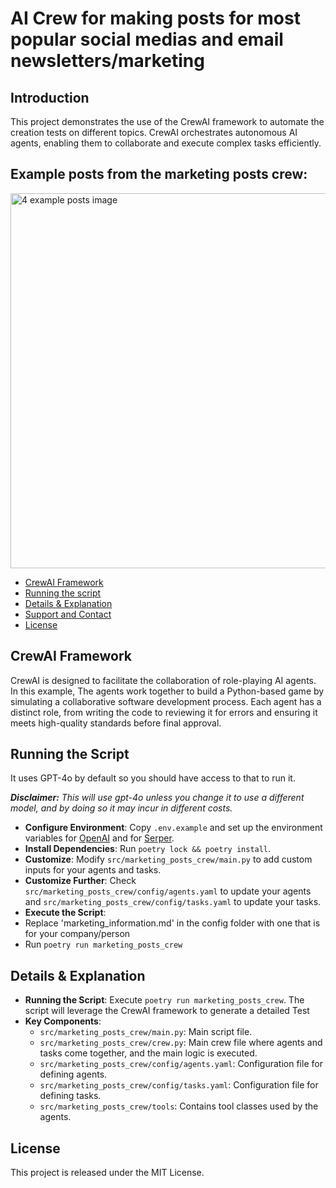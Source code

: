 # AI Crew for making posts for most popular social medias and email newsletters/marketing
## Introduction
This project demonstrates the use of the CrewAI framework to automate the creation tests on different topics. CrewAI orchestrates autonomous AI agents, enabling them to collaborate and execute complex tasks efficiently.

  ## Example posts from the marketing posts crew:
  <picture>
      <source media="(prefers-color-scheme: dark)" srcset="4 posts.png">
      <img src="4 posts.png" alt="4 example posts image" width="600" />
    </picture>

- [CrewAI Framework](#crewai-framework)
- [Running the script](#running-the-script)
- [Details & Explanation](#details--explanation)
- [Support and Contact](#support-and-contact)
- [License](#license)

## CrewAI Framework
CrewAI is designed to facilitate the collaboration of role-playing AI agents. In this example, The agents work together to build a Python-based game by simulating a collaborative software development process. Each agent has a distinct role, from writing the code to reviewing it for errors and ensuring it meets high-quality standards before final approval.


## Running the Script
It uses GPT-4o by default so you should have access to that to run it.

***Disclaimer:** This will use gpt-4o unless you change it to use a different model, and by doing so it may incur in different costs.*

- **Configure Environment**: Copy `.env.example` and set up the environment variables for [OpenAI](https://platform.openai.com/api-keys) and for [Serper](https://serper.dev/).
- **Install Dependencies**: Run `poetry lock && poetry install`.
- **Customize**: Modify `src/marketing_posts_crew/main.py` to add custom inputs for your agents and tasks.
- **Customize Further**: Check `src/marketing_posts_crew/config/agents.yaml` to update your agents and `src/marketing_posts_crew/config/tasks.yaml` to update your tasks.
- **Execute the Script**:
- Replace 'marketing_information.md' in the config folder with one that is for your company/person
- Run `poetry run marketing_posts_crew` 

## Details & Explanation
- **Running the Script**: Execute `poetry run marketing_posts_crew`. The script will leverage the CrewAI framework to generate a detailed Test
- **Key Components**:
  - `src/marketing_posts_crew/main.py`: Main script file.
  - `src/marketing_posts_crew/crew.py`: Main crew file where agents and tasks come together, and the main logic is executed.
  - `src/marketing_posts_crew/config/agents.yaml`: Configuration file for defining agents.
  - `src/marketing_posts_crew/config/tasks.yaml`: Configuration file for defining tasks.
  - `src/marketing_posts_crew/tools`: Contains tool classes used by the agents.

## License
This project is released under the MIT License.
